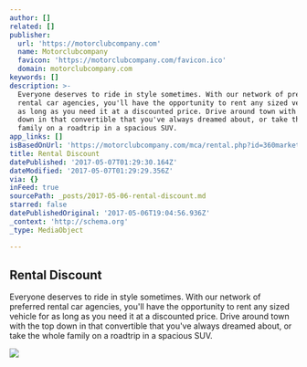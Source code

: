 ```yaml
---
author: []
related: []
publisher:
  url: 'https://motorclubcompany.com'
  name: Motorclubcompany
  favicon: 'https://motorclubcompany.com/favicon.ico'
  domain: motorclubcompany.com
keywords: []
description: >-
  Everyone deserves to ride in style sometimes. With our network of preferred
  rental car agencies, you'll have the opportunity to rent any sized vehicle for
  as long as you need it at a discounted price. Drive around town with the top
  down in that convertible that you've always dreamed about, or take the whole
  family on a roadtrip in a spacious SUV.
app_links: []
isBasedOnUrl: 'https://motorclubcompany.com/mca/rental.php?id=360marketing'
title: Rental Discount
datePublished: '2017-05-07T01:29:30.164Z'
dateModified: '2017-05-07T01:29:29.356Z'
via: {}
inFeed: true
sourcePath: _posts/2017-05-06-rental-discount.md
starred: false
datePublishedOriginal: '2017-05-06T19:04:56.936Z'
_context: 'http://schema.org'
_type: MediaObject

---
```

<article style=""><h1>Rental Discount</h1><p>Everyone deserves to ride in style sometimes. With our network of preferred rental car agencies, you'll have the opportunity to rent any sized vehicle for as long as you need it at a discounted price. Drive around town with the top down in that convertible that you've always dreamed about, or take the whole family on a roadtrip in a spacious SUV.</p><img src="https://static-pixelperfectphot1.netdna-ssl.com/images/rentme.jpg" /></article>